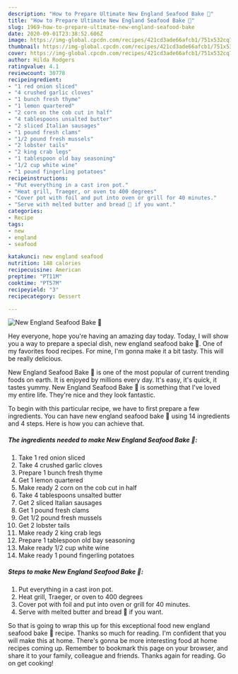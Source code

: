 ```yaml
---
description: "How to Prepare Ultimate New England Seafood Bake 🦞"
title: "How to Prepare Ultimate New England Seafood Bake 🦞"
slug: 1969-how-to-prepare-ultimate-new-england-seafood-bake
date: 2020-09-01T23:38:52.606Z
image: https://img-global.cpcdn.com/recipes/421cd3ade66afcb1/751x532cq70/new-england-seafood-bake-🦞-recipe-main-photo.jpg
thumbnail: https://img-global.cpcdn.com/recipes/421cd3ade66afcb1/751x532cq70/new-england-seafood-bake-🦞-recipe-main-photo.jpg
cover: https://img-global.cpcdn.com/recipes/421cd3ade66afcb1/751x532cq70/new-england-seafood-bake-🦞-recipe-main-photo.jpg
author: Hilda Rodgers
ratingvalue: 4.1
reviewcount: 30778
recipeingredient:
- "1 red onion sliced"
- "4 crushed garlic cloves"
- "1 bunch fresh thyme"
- "1 lemon quartered"
- "2 corn on the cob cut in half"
- "4 tablespoons unsalted butter"
- "2 sliced Italian sausages"
- "1 pound fresh clams"
- "1/2 pound fresh mussels"
- "2 lobster tails"
- "2 king crab legs"
- "1 tablespoon old bay seasoning"
- "1/2 cup white wine"
- "1 pound fingerling potatoes"
recipeinstructions:
- "Put everything in a cast iron pot."
- "Heat grill, Traeger, or oven to 400 degrees"
- "Cover pot with foil and put into oven or grill for 40 minutes."
- "Serve with melted butter and bread 🥖 if you want."
categories:
- Recipe
tags:
- new
- england
- seafood

katakunci: new england seafood 
nutrition: 148 calories
recipecuisine: American
preptime: "PT11M"
cooktime: "PT57M"
recipeyield: "3"
recipecategory: Dessert

---
```



![New England Seafood Bake 🦞](https://img-global.cpcdn.com/recipes/421cd3ade66afcb1/751x532cq70/new-england-seafood-bake-🦞-recipe-main-photo.jpg)

Hey everyone, hope you're having an amazing day today. Today, I will show you a way to prepare a special dish, new england seafood bake 🦞. One of my favorites food recipes. For mine, I'm gonna make it a bit tasty. This will be really delicious.



New England Seafood Bake 🦞 is one of the most popular of current trending foods on earth. It is enjoyed by millions every day. It's easy, it's quick, it tastes yummy. New England Seafood Bake 🦞 is something that I've loved my entire life. They're nice and they look fantastic.


To begin with this particular recipe, we have to first prepare a few ingredients. You can have new england seafood bake 🦞 using 14 ingredients and 4 steps. Here is how you can achieve that.

<!--inarticleads1-->

##### The ingredients needed to make New England Seafood Bake 🦞:

1. Take 1 red onion sliced
1. Take 4 crushed garlic cloves
1. Prepare 1 bunch fresh thyme
1. Get 1 lemon quartered
1. Make ready 2 corn on the cob cut in half
1. Take 4 tablespoons unsalted butter
1. Get 2 sliced Italian sausages
1. Get 1 pound fresh clams
1. Get 1/2 pound fresh mussels
1. Get 2 lobster tails
1. Make ready 2 king crab legs
1. Prepare 1 tablespoon old bay seasoning
1. Make ready 1/2 cup white wine
1. Make ready 1 pound fingerling potatoes




<!--inarticleads2-->

##### Steps to make New England Seafood Bake 🦞:

1. Put everything in a cast iron pot.
1. Heat grill, Traeger, or oven to 400 degrees
1. Cover pot with foil and put into oven or grill for 40 minutes.
1. Serve with melted butter and bread 🥖 if you want.




So that is going to wrap this up for this exceptional food new england seafood bake 🦞 recipe. Thanks so much for reading. I'm confident that you will make this at home. There's gonna be more interesting food at home recipes coming up. Remember to bookmark this page on your browser, and share it to your family, colleague and friends. Thanks again for reading. Go on get cooking!
